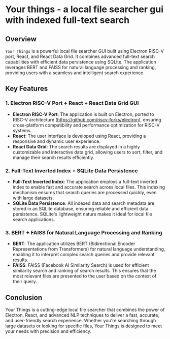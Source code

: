 # Your things - a local file searcher gui with indexed full-text search

## Overview
`Your Things` is a powerful local file searcher GUI built using Electron RISC-V port, React, and React Data Grid. It combines advanced full-text search capabilities with efficient data persistence using SQLite. The application leverages BERT and FAISS for natural language processing and ranking, providing users with a seamless and intelligent search experience.

## Key Features

### 1. Electron RISC-V Port + React + React Data Grid GUI
- **Electron RISC-V Port**:  The application is built on Electron, ported to RISC-V architecture (https://github.com/riscv-forks/electron), ensuring cross-platform compatibility and performance optimization for RISC-V systems.
- **React**: The user interface is developed using React, providing a responsive and dynamic user experience.
- **React Data Grid**: The search results are displayed in a highly customizable and interactive data grid, allowing users to sort, filter, and manage their search results efficiently.

### 2. Full-Text Inverted Index + SQLite Data Persistence
- **Full-Text Inverted Index**: The application employs a full-text inverted index to enable fast and accurate search across local files. This indexing mechanism ensures that search queries are processed quickly, even with large datasets.
- **SQLite Data Persistence**: All indexed data and search metadata are stored in an SQLite database, ensuring reliable and efficient data persistence. SQLite's lightweight nature makes it ideal for local file search applications.

### 3. BERT + FAISS for Natural Language Processing and Ranking
- **BERT**: The application utilizes BERT (Bidirectional Encoder Representations from Transformers) for natural language understanding, enabling it to interpret complex search queries and provide relevant results.
- **FAISS**: FAISS (Facebook AI Similarity Search) is used for efficient similarity search and ranking of search results. This ensures that the most relevant files are presented to the user based on the context of their query.

## Conclusion
Your Things is a cutting-edge local file searcher that combines the power of Electron, React, and advanced NLP techniques to deliver a fast, accurate, and user-friendly search experience. Whether you're searching through large datasets or looking for specific files, Your Things is designed to meet your needs with precision and efficiency.
